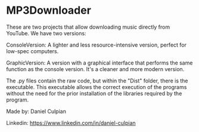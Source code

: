 # MP3Downloader

These are two projects that allow downloading music directly from YouTube.
We have two versions:

ConsoleVersion:
	A lighter and less resource-intensive version, perfect for low-spec computers.

GraphicVersion:
	A version with a graphical interface that performs the same function as the console version. It's a cleaner and more modern version.

The .py files contain the raw code, but within the "Dist" folder, there is the executable. This executable allows the correct execution of the programs without the need for the prior installation of the libraries required by the program.

Made by: Daniel Culpian

Linkedin: https://www.linkedin.com/in/daniel-culpian
